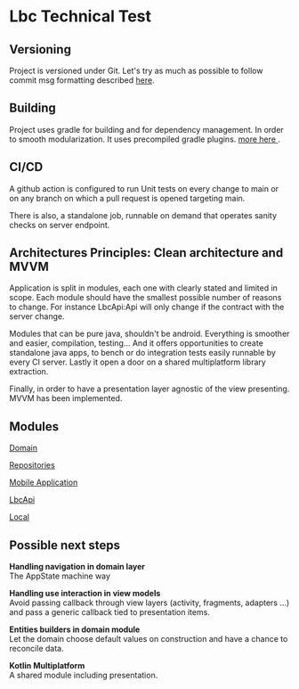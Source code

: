# Lbc Technical Test

## Versioning

Project is versioned under Git. Let's try as much as possible to follow commit msg formatting
described [here](http://karma-runner.github.io/1.0/dev/git-commit-msg.html).

## Building
Project uses gradle for building and for dependency management. In order to smooth modularization.
It uses precompiled gradle plugins. 
[more here ](https://docs.gradle.org/current/userguide/custom_plugins.html#sec:precompiled_plugins).


## CI/CD
A github action is configured to run Unit tests on every change to main or on any branch on which a pull request is opened targeting main.

There is also, a standalone job, runnable on demand that operates sanity checks on server endpoint. 

## Architectures Principles:  Clean architecture and MVVM

Application is split in modules, each one with clearly stated and limited in scope.
Each module should have the smallest possible number of reasons to change. For instance LbcApi:Api 
will only change if the contract with the server change.

Modules that can be pure java, shouldn't be android. Everything is smoother and easier, compilation, testing...
And it offers opportunities to create standalone java apps, to bench or do integration tests easily runnable by every CI server.
Lastly it open a door on a shared multiplatform library extraction.

Finally, in order to have a presentation layer agnostic of the view presenting. MVVM has been implemented.

## Modules
[Domain](./domain/README.md)

[Repositories](./repositories/README.md)

[Mobile Application](./mobile/README.md)

[LbcApi](./lbcapi/README.md)

[Local](./local/README.md)


## Possible next steps

__Handling navigation in domain layer__  
The AppState machine way

__Handling use interaction in view models__   
 Avoid passing callback through view layers (activity, fragments, adapters ...) and pass a generic callback tied to presentation items.


__Entities builders in domain module__  
Let the domain choose default values on construction and have a chance to reconcile data.

__Kotlin Multiplatform__  
A shared module including presentation.

